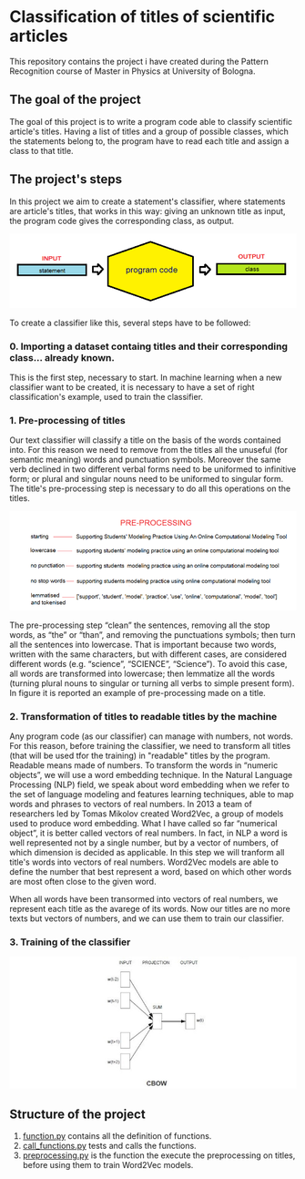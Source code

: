 # Classification of titles of scientific articles
This repository contains the project i have created during the Pattern Recognition course of Master in Physics at University of Bologna.

## The goal of the project
The goal of this project is to write a program code able to classify scientific article's titles. Having a list of titles and a group of possible classes, which the statements belong to, the program have to read each title and assign a class to that title.

## The project's steps
In this project we aim to create a statement's classifier, where statements are article's titles, that works in this way: giving an unknown title as input, the program code gives  the corresponding class, as output.

![fig. how classifier works](https://github.com/martinacaramaschi/ClassificationOfTitles/blob/master/readme_images/01fig.statement_code_class.png)

To create a classifier like this, several steps have to be followed:
### 0. Importing a dataset containg titles and their corresponding class... already known.
This is the first step, necessary to start. In machine learning when a new classifier want to be created, it is necessary to have a set of right classification's example, used to train the classifier. 
### 1. Pre-processing of titles
Our text classifier will classify a title on the basis of the words contained into. For this reason we need to remove from the titles all the unuseful (for semantic meaning) words and punctuation symbols. Moreover the same verb declined in two different verbal forms need to be uniformed to infinitive form; or plural and singular nouns need to be uniformed to singular form. The title's pre-processing step is necessary to do all this operations on the titles.

![fig. preprocessing steps](https://github.com/martinacaramaschi/ClassificationOfTitles/blob/master/readme_images/05fig.preprocessing.png)

The pre-processing step “clean” the sentences, removing all the stop words, as “the” or “than”, and removing the punctuations symbols; then turn all the sentences into lowercase. That is important because two words, written with the same characters, but with different cases, are considered different words (e.g. “science”, “SCIENCE”, “Science”). To avoid this case, all words are transformed into lowercase; then lemmatize all the words (turning plural nouns to singular or turning all verbs to simple present form). In figure it is reported an example of pre-processing made on a title.

### 2. Transformation of titles to readable titles by the machine
Any program code (as our classifier) can manage with numbers, not words. For this reason, before training the classifier, we need to transform all titles (that will be used tfor the training) in "readable" titles by the program. Readable means made of numbers. To transform the words in “numeric objects”, we will use a word embedding technique. In the Natural Language Processing (NLP) field, we speak about word embedding when we refer to the set of language modeling and features learning techniques, able to map words and phrases to vectors of real numbers.  In 2013 a team of researchers led by Tomas Mikolov created Word2Vec, a group of models used to produce word embedding. What I have called so far “numerical object”, it is better called vectors of real numbers. In fact, in NLP a word is well represented not by a single number, but by a vector of numbers, of which dimension is decided as applicable. In this step we will tranform all title's words into vectors of real numbers. Word2Vec models are able to define the number that best represent a word, based on which other words are most often close to the given word.

When all words have been transormed into vectors of real numbers, we represent each title as the avarege of its words. Now our titles are no more texts but vectors of numbers, and we can use them to train our classifier.

### 3. Training of the classifier
![fig. Word2Vec model](https://github.com/martinacaramaschi/ClassificationOfTitles/blob/master/readme_images/02fig.Word2Vec_CBOW.JPG)

## Structure of the project
1. [function.py](https://github.com/martinacaramaschi/ClassificationOfTitles/blob/master/functions.py) contains all the definition of functions.
2. [call_functions.py](https://github.com/martinacaramaschi/ClassificationOfTitles/blob/master/call_functions.py) tests and calls the functions.
3. [preprocessing.py](https://github.com/martinacaramaschi/ClassificationOfTitles/blob/master/preprocessing.py) is the function the execute the preprocessing on titles, before using them to train Word2Vec models.
